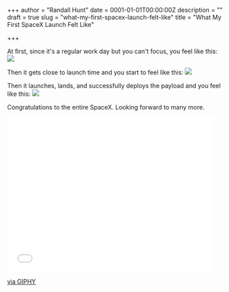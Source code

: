 +++
author = "Randall Hunt"
date = 0001-01-01T00:00:00Z
description = ""
draft = true
slug = "what-my-first-spacex-launch-felt-like"
title = "What My First SpaceX Launch Felt Like"

+++

At first, since it's a regular work day but you can't focus, you feel like this:
![](http://33.media.tumblr.com/f077cd1e925966fd53671781317170b6/tumblr_inline_nzbuatd9sz1raprkq_500.gif)

Then it gets close to launch time and you start to feel like this:
![](http://imageshack.com/a/img905/8316/7pWd4a.gif)

Then it launches, lands, and successfully deploys the payload and you feel like this:
![](http://38.media.tumblr.com/57931df0959534178b196724c2f1cdbc/tumblr_inline_nzbtzh20Am1raprkq_500.gif)


Congratulations to the entire SpaceX. Looking forward to many more.

<iframe src="//giphy.com/embed/q9fohf0Erd50A" width="480" height="360" frameBorder="0" class="giphy-embed" allowFullScreen></iframe><p><a href="http://giphy.com/gifs/awesome-carl-sagan-compliment-q9fohf0Erd50A">via GIPHY</a></p>